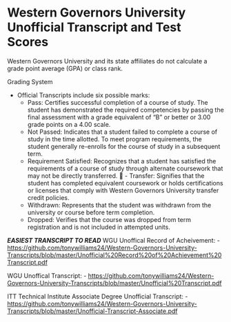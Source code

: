 # Western Governors University Unofficial Transcript and Test Scores
 Western Governors University and its state affiliates do not calculate a grade point average (GPA) or class rank.
 
 Grading System
 - Official Transcripts include six possible marks:
    - Pass: Certifies successful completion of a course of study. The student has demonstrated the required competencies by passing the final assessment with a grade equivalent of “B” or better or 3.00 grade points on a 4.00 scale.
    - Not Passed: Indicates that a student failed to complete a course of study in the time allotted. To meet program requirements, the student generally re-enrolls for the course of study in a subsequent term.
     - Requirement Satisfied: Recognizes that a student has satisfied the requirements of a course of study through alternate coursework that may not be directly transferred.
 􏰀   - Transfer: Signifies that the student has completed equivalent coursework or holds certifications or licenses that comply with Western Governors University transfer credit policies.
    - Withdrawn: Represents that the student was withdrawn from the university or course before term completion.
    - Dropped: Verifies that the course was dropped from term registration and is not included in attempted units.

***EASIEST TRANSCRIPT TO READ***
  WGU Unoffical Record of Acheivement:
    - https://github.com/tonywilliams24/Western-Governors-University-Transcripts/blob/master/Unofficial%20Record%20of%20Achievement%20Transcript.pdf

WGU Unoffical Transcript:
    - https://github.com/tonywilliams24/Western-Governors-University-Transcripts/blob/master/Unofficial%20Transcript.pdf

ITT Technical Institute Associate Degree Unofficial Transcript:
    - https://github.com/tonywilliams24/Western-Governors-University-Transcripts/blob/master/Unofficial-Transcript-Associate.pdf
